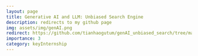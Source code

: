 ```yaml
---
layout: page
title: Generative AI and LLM: Unbiased Search Engine
description: redirects to my github page
img: assets/img/genAI.png
redirect: https://github.com/tianhaogutum/genAI_unbiased_search/tree/main
importance: 3
category: keyInternship
---
```

